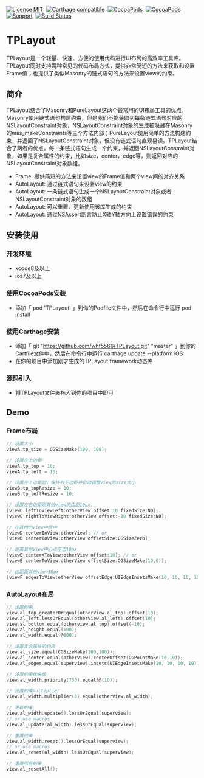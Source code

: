 [![License MIT](https://img.shields.io/badge/license-MIT-green.svg?style=flat)](https://raw.githubusercontent.com/ibireme/YYKit/master/LICENSE)&nbsp;
[![Carthage compatible](https://img.shields.io/badge/Carthage-compatible-4BC51D.svg?style=flat)](https://github.com/Carthage/Carthage)&nbsp;
[![CocoaPods](http://img.shields.io/cocoapods/v/TPLayout.svg?style=flat)](http://cocoapods.org/pods/TPLayout)&nbsp;
[![CocoaPods](http://img.shields.io/cocoapods/p/TPLayout.svg?style=flat)](http://cocoadocs.org/docsets/TPLayout)&nbsp;
[![Support](https://img.shields.io/badge/support-iOS%207%2B%20-blue.svg?style=flat)](https://www.apple.com/nl/ios/)&nbsp;
[![Build Status](https://travis-ci.org/whf5566/TPLayout.svg?branch=master)](https://travis-ci.org/whf5566/TPLayout)  

# TPLayout
TPLayout是一个轻量、快速、方便的使用代码进行UI布局的高效率工具库。TPLayout同时支持两种常见的代码布局方式，提供非常简短的方法来获取和设置Frame值；也提供了类似Masonry的链式语句的方法来设置view的约束。

## 简介
TPLayout结合了Masonry和PureLayout这两个最常用的UI布局工具的优点。Masonry使用链式语句构建约束，但是我们不能获取到每条链式语句对应的NSLayoutConstraint对象，NSLayoutConstraint对象的生成被隐藏在Masonry的mas_makeConstraints等三个方法内部；PureLayout使用简单的方法构建约束，并返回了NSLayoutConstraint对象，但没有链式语句直观易读。TPLayout结合了两者的优点，每一条链式语句生成一个约束，并返回NSLayoutConstraint对象，如果是复合属性的约束，比如size，center，edge等，则返回对应的
NSLayoutConstraint对象数组。  

-  Frame: 提供简短的方法来设置view的Frame值和两个view间的对齐关系    
-  AutoLayout: 通过链式语句来设置view的约束  
-  AutoLayout: 一条链式语句生成一个NSLayoutConstraint对象或者NSLayoutConstraint对象的数组   
-  AutoLayout: 可以重置、更新使用该库生成的约束  
-  AutoLayout: 通过NSAssert断言防止X轴Y轴方向上设置错误的约束  

## 安装使用
### 开发环境  

-  xcode8及以上
-  ios7及以上  

### 使用CocoaPods安装  
* 添加「 pod 'TPLayout' 」到你的Podfile文件中，然后在命令行中运行 pod install   

### 使用Carthage安装  
* 添加「 git "https://github.com/whf5566/TPLayout.git" "master"  」到你的Cartfile文件中，然后在命令行中运行 carthage update --platform iOS
* 在你的项目中添加刚才生成的TPLayout.framework动态库  

### 源码引入  
* 将TPLayout文件夹拖入到你的项目中即可

## Demo
### Frame布局  
```objectivec
// 设置大小
viewA.tp_size = CGSizeMake(100, 100);  

// 设置左上边距
viewA.tp_top = 10;
viewA.tp_left = 10;  

// 设置左上边距时，保持右下边距并自动调整view的size大小
viewB.tp_topResize = 10;
viewB.tp_leftResize = 10;  

// 设置左右边距距其他view的边距10px.
[viewC leftToViewLeft:otherView offset:10 fixedSize:NO];
[viewC rightToViewRight:otherView offset:-10 fixedSize:NO];

// 在其他的view中居中
[viewD centerInView:otherView]; // or
[viewD centerToView:otherView offsetSize:CGSizeZero];

// 距离其他View中心点左边10px
[viewE centerXToView:otherView offset:10]; // or
[viewE centerToView:otherView offsetSize:CGSizeMake(10,0)];

// 边距距其他view10px
[viewF edgesToView:otherView offsetEdge:UIEdgeInsetsMake(10, 10, 10, 10)];

```  

### AutoLayout布局  
```objectivec
// 设置约束
view.al_top.greaterOrEqual(otherView.al_top).offset(10);
view.al_left.lessOrEqual(otherView.al_left).offset(10);
view.al_bottom.equal(otherview.al_top).offset(-10);
view.al_height.equal(100);
view.al_width.equal(@100);

// 设置复合属性的约束
view.al_size.equal(CGSizeMake(100,100));
view.al_center.equal(otherView).centerOffset(CGPointMake(10,10));
view.al_edges.equal(superview).insets(UIEdgeInsetsMake(10, 10, 10, 10));

// 设置约束优先级
view.al_width.priority(750).equal(@(10));

// 设置约束multiplier
view.al_width.multiplier(3).equal(otherView.al_width);

// 更新约束
view.al_width.update().lessOrEqual(superview);
// or use macros
view.al_update(al_width).lessOrEqual(superview);

// 重置约束
view.al_width.reset().lessOrEqual(superview);
// or use macros
view.al_reset(al_width).lessOrEqual(superview);

// 重置所有约束
view.al_resetAll();

```

